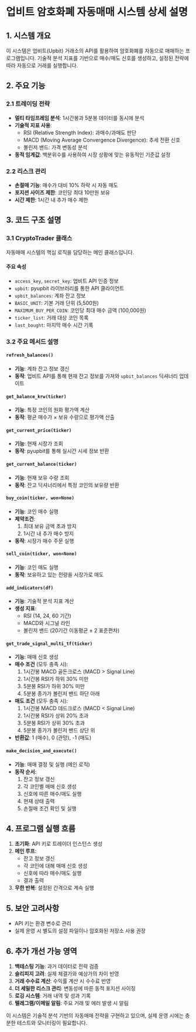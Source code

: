 # 업비트 암호화폐 자동매매 시스템 상세 설명

## 1. 시스템 개요

이 시스템은 업비트(Upbit) 거래소의 API를 활용하여 암호화폐를 자동으로 매매하는 프로그램입니다. 기술적 분석 지표를 기반으로 매수/매도 신호를 생성하고, 설정된 전략에 따라 자동으로 거래를 실행합니다.

## 2. 주요 기능

### 2.1 트레이딩 전략
- **멀티 타임프레임 분석**: 1시간봉과 5분봉 데이터를 동시에 분석
- **기술적 지표 사용**:
  - RSI (Relative Strength Index): 과매수/과매도 판단
  - MACD (Moving Average Convergence Divergence): 추세 전환 신호
  - 볼린저 밴드: 가격 변동성 분석
- **동적 임계값**: 백분위수를 사용하여 시장 상황에 맞는 유동적인 기준값 설정

### 2.2 리스크 관리
- **손절매 기능**: 매수가 대비 10% 하락 시 자동 매도
- **포지션 사이즈 제한**: 코인당 최대 10만원 보유
- **시간 제한**: 1시간 내 추가 매수 제한

## 3. 코드 구조 설명

### 3.1 CryptoTrader 클래스
자동매매 시스템의 핵심 로직을 담당하는 메인 클래스입니다.

#### 주요 속성
- `access_key`, `secret_key`: 업비트 API 인증 정보
- `upbit`: pyupbit 라이브러리를 통한 API 클라이언트
- `upbit_balances`: 계좌 잔고 정보
- `BASIC_UNIT`: 기본 거래 단위 (5,500원)
- `MAXIMUM_BUY_PER_COIN`: 코인당 최대 매수 금액 (100,000원)
- `ticker_list`: 거래 대상 코인 목록
- `last_bought`: 마지막 매수 시간 기록

### 3.2 주요 메서드 설명

#### `refresh_balances()`
- **기능**: 계좌 잔고 정보 갱신
- **동작**: 업비트 API를 통해 현재 잔고 정보를 가져와 `upbit_balances` 딕셔너리 업데이트

#### `get_balance_krw(ticker)`
- **기능**: 특정 코인의 원화 평가액 계산
- **동작**: 평균 매수가 × 보유 수량으로 평가액 산출

#### `get_current_price(ticker)`
- **기능**: 현재 시장가 조회
- **동작**: pyupbit를 통해 실시간 시세 정보 반환

#### `get_current_balance(ticker)`
- **기능**: 현재 보유 수량 조회
- **동작**: 잔고 딕셔너리에서 특정 코인의 보유량 반환

#### `buy_coin(ticker, won=None)`
- **기능**: 코인 매수 실행
- **제약조건**:
  1. 최대 보유 금액 초과 방지
  2. 1시간 내 추가 매수 방지
- **동작**: 시장가 매수 주문 실행

#### `sell_coin(ticker, won=None)`
- **기능**: 코인 매도 실행
- **동작**: 보유하고 있는 전량을 시장가로 매도

#### `add_indicators(df)`
- **기능**: 기술적 분석 지표 계산
- **생성 지표**:
  - RSI (14, 24, 60 기간)
  - MACD와 시그널 라인
  - 볼린저 밴드 (20기간 이동평균 ± 2 표준편차)

#### `get_trade_signal_multi_tf(ticker)`
- **기능**: 매매 신호 생성
- **매수 조건** (모두 충족 시):
  1. 1시간봉 MACD 골든크로스 (MACD > Signal Line)
  2. 1시간봉 RSI가 하위 30% 미만
  3. 5분봉 RSI가 하위 30% 미만
  4. 5분봉 종가가 볼린저 밴드 하단 아래
- **매도 조건** (모두 충족 시):
  1. 1시간봉 MACD 데드크로스 (MACD < Signal Line)
  2. 1시간봉 RSI가 상위 20% 초과
  3. 5분봉 RSI가 상위 30% 초과
  4. 5분봉 종가가 볼린저 밴드 상단 위
- **반환값**: 1 (매수), 0 (관망), -1 (매도)

#### `make_decision_and_execute()`
- **기능**: 매매 결정 및 실행 (메인 로직)
- **동작 순서**:
  1. 잔고 정보 갱신
  2. 각 코인별 매매 신호 생성
  3. 신호에 따른 매수/매도 실행
  4. 현재 상태 출력
  5. 손절매 조건 확인 및 실행

## 4. 프로그램 실행 흐름

1. **초기화**: API 키로 트레이더 인스턴스 생성
2. **메인 루프**: 
   - 잔고 정보 갱신
   - 각 코인에 대해 매매 신호 생성
   - 신호에 따라 매수/매도 실행
   - 결과 출력
3. **무한 반복**: 설정된 간격으로 계속 실행

## 5. 보안 고려사항

- API 키는 환경 변수로 관리
- 실제 운영 시 별도의 설정 파일이나 암호화된 저장소 사용 권장

## 6. 추가 개선 가능 영역

1. **백테스팅 기능**: 과거 데이터로 전략 검증
2. **슬리피지 고려**: 실제 체결가와 예상가의 차이 반영
3. **거래 수수료 계산**: 수익률 계산 시 수수료 반영
4. **더 세밀한 리스크 관리**: 변동성에 따른 동적 포지션 사이징
5. **로깅 시스템**: 거래 내역 및 성과 기록
6. **텔레그램/이메일 알림**: 주요 거래 및 에러 발생 시 알림

이 시스템은 기술적 분석 기반의 자동매매 전략을 구현하고 있으며, 실제 운영 시에는 충분한 테스트와 모니터링이 필요합니다.
